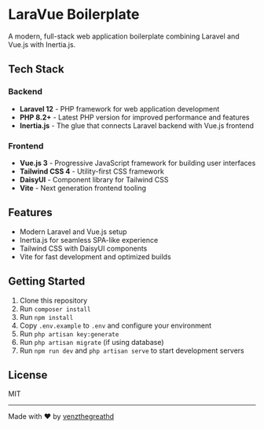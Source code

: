 # LaraVue Boilerplate

A modern, full-stack web application boilerplate combining Laravel and Vue.js with Inertia.js.

## Tech Stack

### Backend
- **Laravel 12** - PHP framework for web application development
- **PHP 8.2+** - Latest PHP version for improved performance and features
- **Inertia.js** - The glue that connects Laravel backend with Vue.js frontend

### Frontend
- **Vue.js 3** - Progressive JavaScript framework for building user interfaces
- **Tailwind CSS 4** - Utility-first CSS framework
- **DaisyUI** - Component library for Tailwind CSS
- **Vite** - Next generation frontend tooling

## Features
- Modern Laravel and Vue.js setup
- Inertia.js for seamless SPA-like experience
- Tailwind CSS with DaisyUI components
- Vite for fast development and optimized builds

## Getting Started
1. Clone this repository
2. Run `composer install`
3. Run `npm install`
4. Copy `.env.example` to `.env` and configure your environment
5. Run `php artisan key:generate`
6. Run `php artisan migrate` (if using database)
7. Run `npm run dev` and `php artisan serve` to start development servers

## License
MIT

---

Made with ❤ by [venzthegreathd](https://github.com/SuperSaiyan99)
